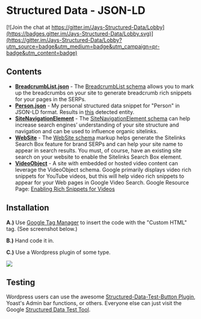 # Structured Data - JSON-LD

[![Join the chat at https://gitter.im/Jays-Structured-Data/Lobby](https://badges.gitter.im/Jays-Structured-Data/Lobby.svg)](https://gitter.im/Jays-Structured-Data/Lobby?utm_source=badge&utm_medium=badge&utm_campaign=pr-badge&utm_content=badge)

## Contents

* **[BreadcrumbList.json](https://github.com/JayHoltslander/Structured-Data-JSON-LD/blob/master/BreadcrumbList.json)** - The [BreadcrumbList schema](https://schema.org/BreadcrumbList) allows you to mark up the breadcrumbs on your site to generate breadcrumb rich snippets for your pages in the SERPs.
* **[Person.json](https://github.com/JayHoltslander/Structured-Data-JSON-LD/blob/master/Person.json)** - My personal structured data snippet for "Person" in JSON-LD format. Results in [this](https://search.google.com/structured-data/testing-tool?url=https%3A%2F%2Fjay.holtslander.ca%2F#url=https%3A%2F%2Fjay.holtslander.ca%2F) detected entity.
* **[SiteNavigationElement](https://github.com/JayHoltslander/Structured-Data-JSON-LD/blob/master/SiteNavigationElement.json)** - The [SiteNavigationElement schema](http://schema.org/SiteNavigationElement) can help increase search engines’ understanding of your site structure and navigation and can be used to influence organic sitelinks.
* **[WebSite](https://github.com/JayHoltslander/Structured-Data-JSON-LD/blob/master/WebSite.json)** - The [WebSite schema](https://schema.org/WebSite) markup helps generate the Sitelinks Search Box feature for brand SERPs and can help your site name to appear in search results. You must, of course, have an existing site search on your website to enable the Sitelinks Search Box element.
* **[VideoObject](https://github.com/JayHoltslander/Structured-Data-JSON-LD/blob/master/VideoObject.json)** - A site with embedded or hosted video content can leverage the VideoObject schema. Google primarily displays video rich snippets for YouTube videos, but this will help video rich snippets to appear for your Web pages in Google Video Search. Google Resource Page: [Enabling Rich Snippets for Videos](https://developers.google.com/structured-data/rich-snippets/videos)

## Installation
**A.)** Use [Google Tag Manager](https://www.google.com/analytics/tag-manager/) to insert the code with the "Custom HTML" tag. (See screenshot below.)

**B.)** Hand code it in.

**C.)** Use a Wordpress plugin of some type.

![](http://i.imgur.com/qVBR2kB.jpg)

## Testing
Wordpress users can use the awesome [Structured-Data-Test-Button Plugin](https://en-ca.wordpress.org/plugins/structured-data-test-button/), Yoast's Admin bar functions, or others. Everyone else can just visit the Google [Structured Data Test Tool](https://search.google.com/structured-data/testing-tool).
